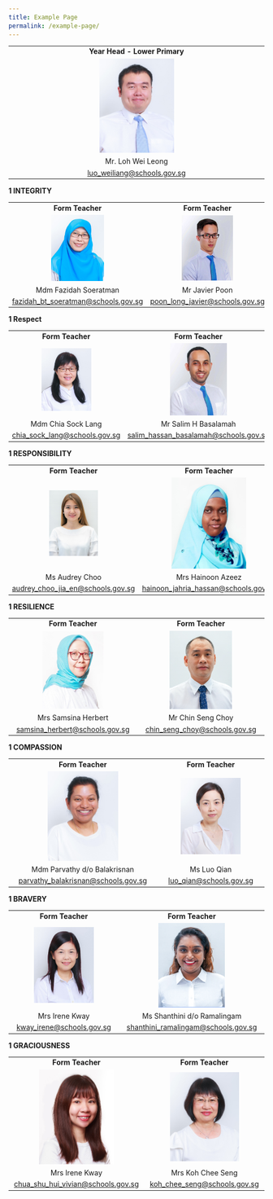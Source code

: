 ```yaml
---
title: Example Page
permalink: /example-page/
---
```

|  |
|:---:|
|  **Year Head - Lower Primary** |
| <img src="/images/34)%20MR%20LOH%20WEI%20LEONG.jpeg" alt="34) MR LOH WEI LEONG.jpg" style="width:30%"> |
| Mr. Loh Wei Leong |
|  [luo_weiliang@schools.gov.sg](mailto:luo_weiliang@schools.gov.sg) |


**1 INTEGRITY**

|  |  |
|:---:|:---:|
| **Form Teacher** | **Form Teacher** |
| <img src="/images/53)%20MDM%20FAZIDAH%20SOERATMAN.jpeg" alt="53) MDM FAZIDAH SOERATMAN.jpg" style="width:40%"> | <img src="/images/107)%20MR%20JAVIER%20POON.jpeg" alt="107) MR JAVIER POON.jpg" style="width:45%">|
| Mdm Fazidah Soeratman | Mr Javier Poon |
| [fazidah_bt_soeratman@schools.gov.sg](mailto:fazidah_bt_soeratman@schools.gov.sg) | [poon_long_javier@schools.gov.sg](mailto:poon_long_javier@schools.gov.sg) |

**1 Respect**

|  |  |
|:---:|:---:|
| **Form Teacher** | **Form Teacher** |
| <img src="/images/31)%20MDM%20CHIA%20SOCK%20LANG.jpeg" alt="31) MDM CHIA SOCK LANG.jpg" style="width:46%"> | <img src="/images/111)%20MR%20SALIM%20HASSAN%20BASALAMAH.jpeg" alt="111) MR SALIM HASSAN BASALAMAH.jpg" style="width:40%">|
| Mdm Chia Sock Lang | Mr Salim H Basalamah |
| [chia_sock_lang@schools.gov.sg](mailto:chia_sock_lang@schools.gov.sg) | [salim_hassan_basalamah@schools.gov.sg](mailto:salim_hassan_basalamah@schools.gov.sg) |


**1 RESPONSIBILITY**

|  |  |
|:---:|:---:|
| **Form Teacher** | **Form Teacher** |
| <img src="/images/Audrey%20Choo.jpeg" alt="Audrey Choo.jpg" style="width:40%"> | <img src="/images/127)%20Mdm%20Hainoon%20Jahria%20Binte%20Hassan.jpeg"  style="width:56%">|
| Ms Audrey Choo | Mrs Hainoon Azeez |
| [audrey_choo_jia_en@schools.gov.sg](mailto:audrey_choo_jia_en@schools.gov.sg) | [hainoon_jahria_hassan@schools.gov.sg](mailto:hainoon_jahria_hassan@schools.gov.sg) |


**1 RESILIENCE**

|  |  |
|:---:|:---:|
| **Form Teacher** | **Form Teacher** |
| <img src="/images/123)%20Mrs%20Samsina%20Herbert.jpeg" alt="123) Mrs Samsina Herbert.jpg" style="width:50%"> | <img src="/images/mr%20chin%20lance.jpeg" alt="111) MR SALIM HASSAN BASALAMAH.jpg" style="width:52%">|
| Mrs Samsina Herbert | Mr Chin Seng Choy |
| [samsina_herbert@schools.gov.sg](mailto:samsina_herbert@schools.gov.sg) | [chin_seng_choy@schools.gov.sg](mailto:chin_seng_choy@schools.gov.sg) |

**1 COMPASSION**

|  |  |
|:---:|:---:|
| **Form Teacher** | **Form Teacher** |
| <img src="/images/52)%20MDM%20PARVATHY%20BALAKRISNAN.jpeg" alt="52) MDM PARVATHY BALAKRISNAN.jpg" style="width:50%"> | <img src="/images/74)%20MS%20LUO%20QIAN.jpeg" alt="74) MS LUO QIAN.jpg" style="width:60%">|
| Mdm Parvathy d/o Balakrisnan | Ms Luo Qian |
| [parvathy_balakrisnan@schools.gov.sg](mailto:parvathy_balakrisnan@schools.gov.sg) | [luo_qian@schools.gov.sg](mailto:luo_qian@schools.gov.sg) |

**1 BRAVERY**

|  |  |
|:---:|:---:|
| **Form Teacher** | **Form Teacher** |
| <img src="/images/24)%20MS%20IRENE%20KWAY.jpeg" alt="24) MS IRENE KWAY.jpg" style="width:58%"> | <img src="/images/Miss%20Shantini.jpeg" alt="Miss Shantini.jpg"  style="width:48%">|
| Mrs Irene Kway | Ms Shanthini d/o Ramalingam |
| [kway_irene@schools.gov.sg](mailto:kway_irene@schools.gov.sg) | [shanthini_ramalingam@schools.gov.sg](mailto:shanthini_ramalingam@schools.gov.sg) |

**1 GRACIOUSNESS**

|  |  |
|:---:|:---:|
| **Form Teacher** | **Form Teacher** |
| <img src="/images/121)%20Ms%20Chua%20Shu%20Hui%20Vivian.jpeg" style="width:58%"> | <img src="/images/35)%20MRS%20KOH%20CHEE%20SENG.jpeg" alt="35) MRS KOH CHEE SENG.jpg" style="width:61%">|
| Mrs Irene Kway | Mrs Koh Chee Seng |
| [chua_shu_hui_vivian@schools.gov.sg](mailto:chua_shu_hui_vivian@schools.gov.sg) | [koh_chee_seng@schools.gov.sg](mailto:koh_chee_seng@schools.gov.sg) |